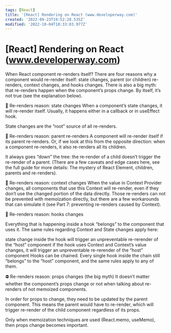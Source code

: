 ```yaml
---
tags: [React]
title: '[React] Rendering on React (www.developerway.com)'
created: '2022-09-23T19:52:28.535Z'
modified: '2022-10-04T18:33:03.977Z'
---
```


# [React] Rendering on React (www.developerway.com)

When React component re-renders itself?
There are four reasons why a component would re-render itself: state changes, parent (or children) re-renders, context changes, and hooks changes. There is also a big myth: that re-renders happen when the component’s props change. By itself, it’s not true (see the explanation below).

🧐 Re-renders reason: state changes
When a component’s state changes, it will re-render itself. Usually, it happens either in a callback or in useEffect hook.

State changes are the “root” source of all re-renders.



🧐 Re-renders reason: parent re-renders
A component will re-render itself if its parent re-renders. Or, if we look at this from the opposite direction: when a component re-renders, it also re-renders all its children.

It always goes “down” the tree: the re-render of a child doesn’t trigger the re-render of a parent. (There are a few caveats and edge cases here, see the full guide for more details: The mystery of React Element, children, parents and re-renders).



🧐 Re-renders reason: context changes
When the value in Context Provider changes, all components that use this Context will re-render, even if they don’t use the changed portion of the data directly. Those re-renders can not be prevented with memoization directly, but there are a few workarounds that can simulate it (see Part 7: preventing re-renders caused by Context).



🧐 Re-renders reason: hooks changes

Everything that is happening inside a hook “belongs” to the component that uses it. The same rules regarding Context and State changes apply here:

state change inside the hook will trigger an unpreventable re-rerender of the “host” component
if the hook uses Context and Context’s value changes, it will trigger an unpreventable re-rerender of the “host” component
Hooks can be chained. Every single hook inside the chain still “belongs” to the “host” component, and the same rules apply to any of them.



⛔️ Re-renders reason: props changes (the big myth)
It doesn’t matter whether the component’s props change or not when talking about re-renders of not memoized components.

In order for props to change, they need to be updated by the parent component. This means the parent would have to re-render, which will trigger re-render of the child component regardless of its props.

Only when memoization techniques are used (React.memo, useMemo), then props change becomes important.
